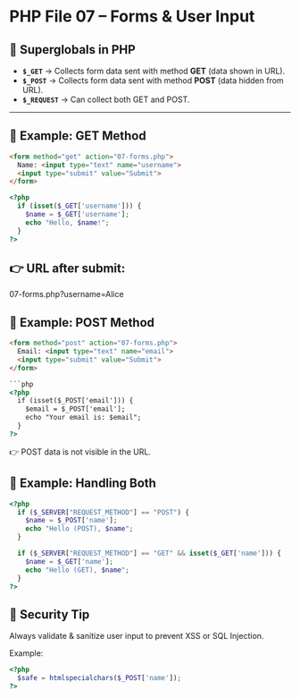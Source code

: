 # PHP File 07 – Forms & User Input

## 🔹 Superglobals in PHP
- **`$_GET`** → Collects form data sent with method **GET** (data shown in URL).
- **`$_POST`** → Collects form data sent with method **POST** (data hidden from URL).
- **`$_REQUEST`** → Can collect both GET and POST.

---

## 🔹 Example: GET Method
```html
<form method="get" action="07-forms.php">
  Name: <input type="text" name="username">
  <input type="submit" value="Submit">
</form>
```

```php
<?php
  if (isset($_GET['username'])) {
    $name = $_GET['username'];
    echo "Hello, $name!";
  }
?>
```

## 👉 URL after submit:
07-forms.php?username=Alice

## 🔹 Example: POST Method
```html
<form method="post" action="07-forms.php">
  Email: <input type="text" name="email">
  <input type="submit" value="Submit">
</form>

```php
<?php
  if (isset($_POST['email'])) {
    $email = $_POST['email'];
    echo "Your email is: $email";
  }
?>
```
👉 POST data is not visible in the URL.

## 🔹 Example: Handling Both
```php
<?php
  if ($_SERVER["REQUEST_METHOD"] == "POST") {
    $name = $_POST['name'];
    echo "Hello (POST), $name";
  }

  if ($_SERVER["REQUEST_METHOD"] == "GET" && isset($_GET['name'])) {
    $name = $_GET['name'];
    echo "Hello (GET), $name";
  }
?>
```

## 🔹 Security Tip
Always validate & sanitize user input to prevent XSS or SQL Injection.

Example:

```php
<?php
  $safe = htmlspecialchars($_POST['name']);
?>
```
